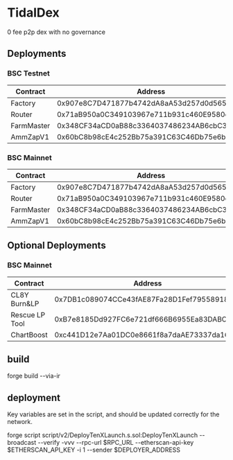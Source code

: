 # TidalDex

0 fee p2p dex with no governance

## Deployments

### BSC Testnet

| Contract   | Address                                    |
| ---------- | ------------------------------------------ |
| Factory    | 0x907e8C7D471877b4742dA8aA53d257d0d565A47E |
| Router     | 0x71aB950a0C349103967e711b931c460E9580c631 |
| FarmMaster | 0x348CF34aCD0aB88c3364037486234AB6cbC31C4d |
| AmmZapV1   | 0x60bC8b98cE4c252Bb75a391C63C46Db75e6b89B0 |

### BSC Mainnet

| Contract   | Address                                    |
| ---------- | ------------------------------------------ |
| Factory    | 0x907e8C7D471877b4742dA8aA53d257d0d565A47E |
| Router     | 0x71aB950a0C349103967e711b931c460E9580c631 |
| FarmMaster | 0x348CF34aCD0aB88c3364037486234AB6cbC31C4d |
| AmmZapV1   | 0x60bC8b98cE4c252Bb75a391C63C46Db75e6b89B0 |

## Optional Deployments

### BSC Mainnet

| Contract       | Address                                    |
| -------------- | ------------------------------------------ |
| CL8Y Burn&LP   | 0x7DB1c089074CCe43fAE87Fa28D1Fef79558918d2 |
| Rescue LP Tool | 0xB7e8185Dd927FC6e721df666B6955Ea83DABC8D9 |
| ChartBoost     | 0xc441D12e7Aa01DC0e8661f8a7daAE73337da16D3 |

## build

forge build --via-ir

## deployment

Key variables are set in the script, and should be updated correctly for the network.

forge script script/v2/DeployTenXLaunch.s.sol:DeployTenXLaunch --broadcast --verify -vvv --rpc-url $RPC_URL --etherscan-api-key $ETHERSCAN_API_KEY -i 1 --sender $DEPLOYER_ADDRESS
